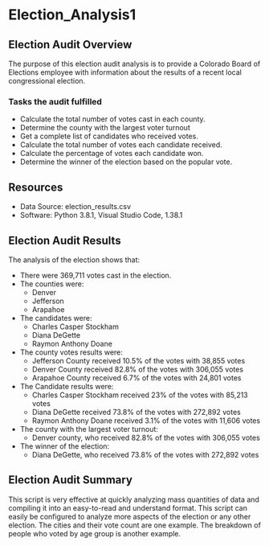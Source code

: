 # Election_Analysis1

## Election Audit Overview
The purpose of this election audit analysis is to provide a Colorado Board of Elections employee with information about the results of a recent local congressional election.
  
### Tasks the audit fulfilled
- Calculate the total number of votes cast in each county.
- Determine the county with the largest voter turnout
- Get a complete list of candidates who received votes. 
- Calculate the total number of votes each candidate received.
- Calculate the percentage of votes each candidate won.
- Determine the winner of the election based on the popular vote. 

## Resources
- Data Source: election_results.csv
- Software: Python 3.8.1, Visual Studio Code, 1.38.1

## Election Audit Results
The analysis of the election shows that:
  - There were 369,711 votes cast in the election.
  - The counties were:
    - Denver
    - Jefferson
    - Arapahoe 
  - The candidates were:
    - Charles Casper Stockham
    - Diana DeGette
    - Raymon Anthony Doane
  - The county votes results were: 
    - Jefferson County received 10.5% of the votes with 38,855 votes
    - Denver County received 82.8% of the votes with 306,055 votes
    - Arapahoe County received 6.7% of the votes with 24,801 votes
  - The Candidate results were:
    - Charles Casper Stockham received 23% of the votes with 85,213 votes
    - Diana DeGette received 73.8% of the votes with 272,892 votes
    - Raymon Anthony Doane received 3.1% of the votes with 11,606 votes
  - The county with the largest voter turnout:
    - Denver county, who received 82.8% of the votes with 306,055 votes
  - The winner of the election:
    - Diana DeGette, who received 73.8% of the votes with 272,892 votes

## Election Audit Summary
This script is very effective at quickly analyzing mass quantities of data and compiling it into an easy-to-read and understand format. This script can easily be configured to analyze more aspects of the election or any other election. The cities and their vote count are one example. The breakdown of people who voted by age group is another example. 
